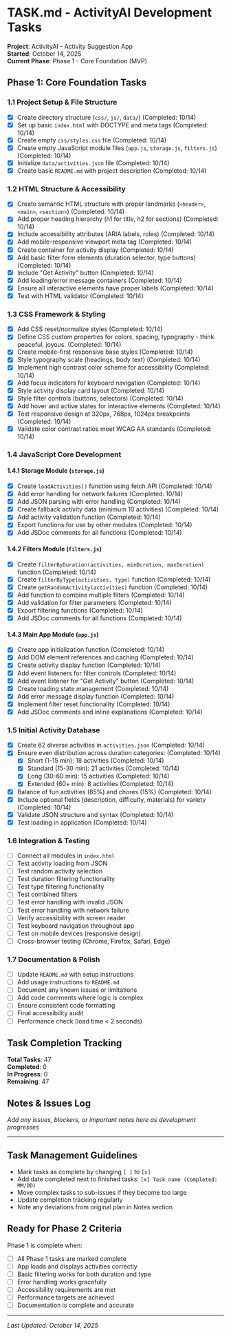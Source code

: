 # TASK.md - ActivityAI Development Tasks

**Project**: ActivityAI - Activity Suggestion App  
**Started**: October 14, 2025  
**Current Phase**: Phase 1 - Core Foundation (MVP)

## Phase 1: Core Foundation Tasks

### 1.1 Project Setup & File Structure

- [x] Create directory structure (`css/`, `js/`, `data/`) (Completed: 10/14)
- [x] Set up basic `index.html` with DOCTYPE and meta tags (Completed: 10/14)
- [x] Create empty `css/styles.css` file (Completed: 10/14)
- [x] Create empty JavaScript module files (`app.js`, `storage.js`, `filters.js`) (Completed: 10/14)
- [x] Initialize `data/activities.json` file (Completed: 10/14)
- [x] Create basic `README.md` with project description (Completed: 10/14)

### 1.2 HTML Structure & Accessibility

- [x] Create semantic HTML structure with proper landmarks (`<header>`, `<main>`, `<section>`) (Completed: 10/14)
- [x] Add proper heading hierarchy (h1 for title, h2 for sections) (Completed: 10/14)
- [x] Include accessibility attributes (ARIA labels, roles) (Completed: 10/14)
- [x] Add mobile-responsive viewport meta tag (Completed: 10/14)
- [x] Create container for activity display (Completed: 10/14)
- [x] Add basic filter form elements (duration selector, type buttons) (Completed: 10/14)
- [x] Include "Get Activity" button (Completed: 10/14)
- [x] Add loading/error message containers (Completed: 10/14)
- [x] Ensure all interactive elements have proper labels (Completed: 10/14)
- [x] Test with HTML validator (Completed: 10/14)

### 1.3 CSS Framework & Styling

- [x] Add CSS reset/normalize styles (Completed: 10/14)
- [x] Define CSS custom properties for colors, spacing, typography - think peaceful, joyous. (Completed: 10/14)
- [x] Create mobile-first responsive base styles (Completed: 10/14)
- [x] Style typography scale (headings, body text) (Completed: 10/14)
- [x] Implement high contrast color scheme for accessibility (Completed: 10/14)
- [x] Add focus indicators for keyboard navigation (Completed: 10/14)
- [x] Style activity display card layout (Completed: 10/14)
- [x] Style filter controls (buttons, selectors) (Completed: 10/14)
- [x] Add hover and active states for interactive elements (Completed: 10/14)
- [x] Test responsive design at 320px, 768px, 1024px breakpoints (Completed: 10/14)
- [x] Validate color contrast ratios meet WCAG AA standards (Completed: 10/14)

### 1.4 JavaScript Core Development

#### 1.4.1 Storage Module (`storage.js`)

- [x] Create `loadActivities()` function using fetch API (Completed: 10/14)
- [x] Add error handling for network failures (Completed: 10/14)
- [x] Add JSON parsing with error handling (Completed: 10/14)
- [x] Create fallback activity data (minimum 10 activities) (Completed: 10/14)
- [x] Add activity validation function (Completed: 10/14)
- [x] Export functions for use by other modules (Completed: 10/14)
- [x] Add JSDoc comments for all functions (Completed: 10/14)

#### 1.4.2 Filters Module (`filters.js`)

- [x] Create `filterByDuration(activities, minDuration, maxDuration)` function (Completed: 10/14)
- [x] Create `filterByType(activities, type)` function (Completed: 10/14)
- [x] Create `getRandomActivity(activities)` function (Completed: 10/14)
- [x] Add function to combine multiple filters (Completed: 10/14)
- [x] Add validation for filter parameters (Completed: 10/14)
- [x] Export filtering functions (Completed: 10/14)
- [x] Add JSDoc comments for all functions (Completed: 10/14)

#### 1.4.3 Main App Module (`app.js`)

- [x] Create app initialization function (Completed: 10/14)
- [x] Add DOM element references and caching (Completed: 10/14)
- [x] Create activity display function (Completed: 10/14)
- [x] Add event listeners for filter controls (Completed: 10/14)
- [x] Add event listener for "Get Activity" button (Completed: 10/14)
- [x] Create loading state management (Completed: 10/14)
- [x] Add error message display function (Completed: 10/14)
- [x] Implement filter reset functionality (Completed: 10/14)
- [x] Add JSDoc comments and inline explanations (Completed: 10/14)

### 1.5 Initial Activity Database

- [x] Create 62 diverse activities in `activities.json` (Completed: 10/14)
- [x] Ensure even distribution across duration categories: (Completed: 10/14)
  - [x] Short (1-15 min): 18 activities (Completed: 10/14)
  - [x] Standard (15-30 min): 21 activities (Completed: 10/14)
  - [x] Long (30-60 min): 15 activities (Completed: 10/14)
  - [x] Extended (60+ min): 8 activities (Completed: 10/14)
- [x] Balance of fun activities (85%) and chores (15%) (Completed: 10/14)
- [x] Include optional fields (description, difficulty, materials) for variety (Completed: 10/14)
- [x] Validate JSON structure and syntax (Completed: 10/14)
- [x] Test loading in application (Completed: 10/14)

### 1.6 Integration & Testing

- [ ] Connect all modules in `index.html`
- [ ] Test activity loading from JSON
- [ ] Test random activity selection
- [ ] Test duration filtering functionality
- [ ] Test type filtering functionality
- [ ] Test combined filters
- [ ] Test error handling with invalid JSON
- [ ] Test error handling with network failure
- [ ] Verify accessibility with screen reader
- [ ] Test keyboard navigation throughout app
- [ ] Test on mobile devices (responsive design)
- [ ] Cross-browser testing (Chrome, Firefox, Safari, Edge)

### 1.7 Documentation & Polish

- [ ] Update `README.md` with setup instructions
- [ ] Add usage instructions to `README.md`
- [ ] Document any known issues or limitations
- [ ] Add code comments where logic is complex
- [ ] Ensure consistent code formatting
- [ ] Final accessibility audit
- [ ] Performance check (load time < 2 seconds)

## Task Completion Tracking

**Total Tasks**: 47  
**Completed**: 0  
**In Progress**: 0  
**Remaining**: 47

## Notes & Issues Log

_Add any issues, blockers, or important notes here as development progresses_

---

## Task Management Guidelines

- Mark tasks as complete by changing `[ ]` to `[x]`
- Add date completed next to finished tasks: `[x] Task name (Completed: MM/DD)`
- Move complex tasks to sub-issues if they become too large
- Update completion tracking regularly
- Note any deviations from original plan in Notes section

## Ready for Phase 2 Criteria

Phase 1 is complete when:

- [ ] All Phase 1 tasks are marked complete
- [ ] App loads and displays activities correctly
- [ ] Basic filtering works for both duration and type
- [ ] Error handling works gracefully
- [ ] Accessibility requirements are met
- [ ] Performance targets are achieved
- [ ] Documentation is complete and accurate

---

_Last Updated: October 14, 2025_
